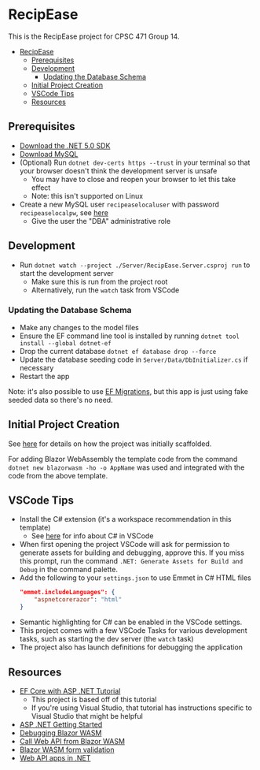 # RecipEase

This is the RecipEase project for CPSC 471 Group 14.

- [RecipEase](#recipease)
  - [Prerequisites](#prerequisites)
  - [Development](#development)
    - [Updating the Database Schema](#updating-the-database-schema)
  - [Initial Project Creation](#initial-project-creation)
  - [VSCode Tips](#vscode-tips)
  - [Resources](#resources)

## Prerequisites

-   [Download the .NET 5.0 SDK](https://dotnet.microsoft.com/download)
-   [Download MySQL](https://dev.mysql.com/downloads/)
-   (Optional) Run `dotnet dev-certs https --trust` in your terminal so that your
    browser doesn't think the development server is unsafe
    -   You may have to close and reopen your browser to let this take effect
    -   Note: this isn't supported on Linux
-   Create a new MySQL user `recipeaselocaluser` with password `recipeaselocalpw`,
    see
    [here](https://dev.mysql.com/doc/workbench/en/wb-mysql-connections-navigator-management-users-and-privileges.html)
    -   Give the user the "DBA" administrative role

## Development

-   Run `dotnet watch --project ./Server/RecipEase.Server.csproj run` to start the development server
    -   Make sure this is run from the project root
    -   Alternatively, run the `watch` task from VSCode

### Updating the Database Schema

-   Make any changes to the model files
-   Ensure the EF command line tool is installed by running `dotnet tool install --global dotnet-ef`
-   Drop the current database `dotnet ef database drop --force`
-   Update the database seeding code in `Server/Data/DbInitializer.cs` if necessary
-   Restart the app

Note: it's also possible to use [EF
Migrations](https://docs.microsoft.com/en-us/aspnet/core/data/ef-rp/migrations?view=aspnetcore-5.0&tabs=visual-studio-code),
but this app is just using fake seeded data so there's no need.

## Initial Project Creation

See
[here](https://github.com/rynoV/AspDotNetMySqlTemplate#initial-project-creation)
for details on how the project was initially scaffolded.
    
For adding Blazor WebAssembly the template code from the command `dotnet new
blazorwasm -ho -o AppName` was used and integrated with the code from the above
template.

## VSCode Tips

-   Install the C# extension (it's a workspace recommendation in this template)
    -   See [here](https://code.visualstudio.com/docs/languages/csharp) for info
        about C# in VSCode
-   When first opening the project VSCode will ask for permission to generate
    assets for building and debugging, approve this. If you miss this prompt, run
    the command `.NET: Generate Assets for Build and Debug` in the command palette.
-   Add the following to your `settings.json` to use Emmet in C# HTML files
    ```json
    "emmet.includeLanguages": {
        "aspnetcorerazor": "html"
    }
    ```
-   Semantic highlighting for C# can be enabled in the VSCode settings.
-   This project comes with a few VSCode Tasks for various development tasks, such
    as starting the dev server (the `watch` task)
-   The project also has launch definitions for debugging the application

## Resources

-   [EF Core with ASP .NET Tutorial](https://docs.microsoft.com/en-us/aspnet/core/data/ef-rp/intro?view=aspnetcore-5.0&tabs=visual-studio)
    -   This project is based off of this tutorial
    -   If you're using Visual Studio, that tutorial has instructions specific to
        Visual Studio that might be helpful
-   [ASP .NET Getting Started](https://docs.microsoft.com/en-us/aspnet/core/getting-started/?view=aspnetcore-5.0&tabs=windows)
-   [Debugging Blazor WASM](https://docs.microsoft.com/en-us/aspnet/core/blazor/debug?view=aspnetcore-5.0&tabs=visual-studio-code)
-   [Call Web API from Blazor WASM](https://docs.microsoft.com/en-us/aspnet/core/blazor/call-web-api?view=aspnetcore-5.0)
-   [Blazor WASM form validation](https://docs.microsoft.com/en-us/aspnet/core/blazor/forms-validation?view=aspnetcore-5.0)
-   [Web API apps in .NET](https://docs.microsoft.com/en-us/aspnet/core/web-api/?view=aspnetcore-5.0)
